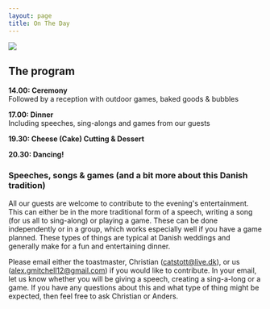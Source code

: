 ```yaml
---
layout: page
title: On The Day
---
```


<a href="https://lh3.googleusercontent.com/oimTeFVpuq_KMUuZMds4qbp6NEIGhqK3bcv9IPKSCj6AL2FJR8YtAamuwJSIkB2WtqyYRFr8gwKPoNDYkqGWMOVDQwMpQzC0gF4FRwTuxTLGYy5_k7Mvud2maqBP-U5Z2zelcFaR-Q=w2400?source=screenshot.guru"> <img src="https://lh3.googleusercontent.com/oimTeFVpuq_KMUuZMds4qbp6NEIGhqK3bcv9IPKSCj6AL2FJR8YtAamuwJSIkB2WtqyYRFr8gwKPoNDYkqGWMOVDQwMpQzC0gF4FRwTuxTLGYy5_k7Mvud2maqBP-U5Z2zelcFaR-Q=w600-h315-p-k" /> </a>

## The program

**14.00:  Ceremony**<br/>
Followed by a reception with outdoor games, baked goods & bubbles

**17.00:  Dinner**<br/>
Including speeches, sing-alongs and games from our guests

**19.30: Cheese (Cake) Cutting & Dessert**

**20.30:  Dancing!**

### Speeches, songs & games (and a bit more about this Danish tradition)
All our guests are welcome to contribute to the evening's entertainment. This can either be in the more traditional form of a speech, writing a song (for us all to sing-along) or playing a game. These can be done independently or in a group, which works especially well if you have a game planned. These types of things are typical at Danish weddings and generally make for a fun and entertaining dinner.

Please email either the toastmaster, Christian (catstott@live.dk), or us (alex.gmitchell12@gmail.com) if you would like to contribute. In your email, let us know whether you will be giving a speech, creating a sing-a-long or a game. If you have any questions about this and what type of thing might be expected, then feel free to ask Christian or Anders.
